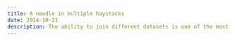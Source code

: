 ```yaml
---
title: A needle in multiple haystacks
date: 2014-10-21
description: The ability to join different datasets is one of the most direct ways to find stories that have been overlooked.
---
```

